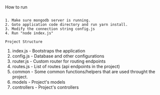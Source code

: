 How to run
~~~~~~~~~~

1. Make sure mongodb server is running.
2. Goto application code directory and run yarn install.
3. Modify the connection string config.js
4. Run "node index.js"

Project Structure
~~~~~~~~~~~~~~~~~

1. index.js - Bootstraps the application
2. config.js - Database and other configurations
3. router.js - Custom router for routing endpoints
4. routes.js - List of routes (api endpoints in the project)
5. common - Some common functions/helpers that are used throught the project.
6. models - Project's models
7. controllers - Project's controllers
